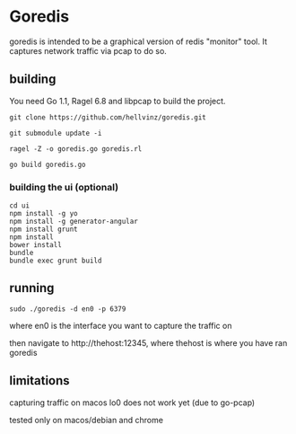 # Goredis

goredis is intended to be a graphical version of redis "monitor" tool.
It captures network traffic via pcap to do so.

## building

You need Go 1.1, Ragel 6.8 and libpcap to build the project.

```
git clone https://github.com/hellvinz/goredis.git

git submodule update -i

ragel -Z -o goredis.go goredis.rl

go build goredis.go
```

### building the ui (optional)

```
cd ui
npm install -g yo
npm install -g generator-angular
npm install grunt
npm install
bower install
bundle
bundle exec grunt build
```

## running

```
sudo ./goredis -d en0 -p 6379
```

where en0 is the interface you want to capture the traffic on

then navigate to http://thehost:12345, where thehost is where you have ran goredis

## limitations

capturing traffic on macos lo0 does not work yet (due to go-pcap)

tested only on macos/debian and chrome
